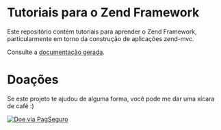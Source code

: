# Tutoriais para o Zend Framework

Este repositório contém tutoriais para aprender o Zend Framework, particularmente
em torno da construção de aplicações zend-mvc.

Consulte a [documentação gerada](https://tutoriais-zend.adielcristo.com/).

# Doações

Se este projeto te ajudou de alguma forma, você pode me dar uma xícara de café :)

[![Doe via PagSeguro](https://img.shields.io/badge/Doe-PagSeguro-green.svg)](https://pag.ae/blqbp20)
